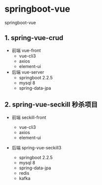 # springboot-vue
springboot-vue 
## 1. spring-vue-crud
- 前端 vue-front
  - vue-cli3
  - axios
  - element-ui
- 后端 vue-server
  - springboot 2.2.5
  - mysql 8
  - spring-data-jpa
  
## 2. spring-vue-seckill 秒杀项目
- 前端 seckill-front
  - vue-cli3
  - axios
  - element-ui

- 后端 spring-vue-seckill3
  - springboot 2.2.5
  - mysql 8
  - spring-data-jpa
  - redis
  - kafka
